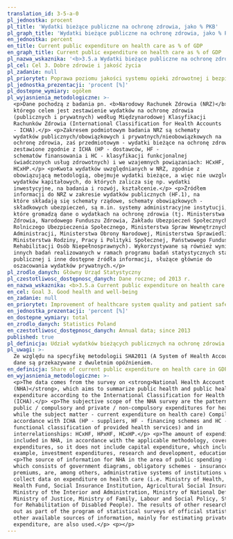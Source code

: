 ```yaml
---
translation_id: 3-5-a-0
pl_jednostka: procent
pl_title: 'Wydatki bieżące publiczne na ochronę zdrowia, jako % PKB'
pl_graph_title: 'Wydatki bieżące publiczne na ochronę zdrowia, jako % PKB'
en_jednostka: percent
en_title: Current public expenditure on health care as % of GDP
en_graph_title: Current public expenditure on health care as % of GDP
pl_nazwa_wskaznika: '<b>3.5.a Wydatki bieżące publiczne na ochronę zdrowia, jako % PKB </b>'
pl_cel: Cel 3. Dobre zdrowie i jakość życia
pl_zadanie: null
pl_priorytet: Poprawa poziomu jakości systemu opieki zdrowotnej i bezpieczeństwa pacjenta
pl_jednostka_prezentacji: 'procent [%]'
pl_dostepne_wymiary: ogółem
pl_wyjasnienia_metodologiczne: >-
  <p>Dane pochodzą z badania pn. <b>Narodowy Rachunek Zdrowia (NRZ)</b>,
  którego celem jest zestawienie wydatków na ochronę zdrowia
  (publicznych i prywatnych) według Międzynarodowej Klasyfikacji
  Rachunków Zdrowia (International Classification for Health Accounts
  - ICHA).</p> <p>Zakresem podmiotowym badania NRZ są schematy
  wydatków publicznych/obowiązkowych i prywatnych/nieobowiązkowych na
  ochronę zdrowia, zaś przedmiotowym - wydatki bieżące na ochronę zdrowia)
  zestawione zgodnie z ICHA (HP - dostawców, HF -
  schematów finansowania i HC - klasyfikacji funkcjonalnej
  świadczonych usług zdrowotnych) i we wzajemnych powiązaniach: HCxHF, HPxHF,
  HCxHP.</p> <p>Kwota wydatków uwzględnianych w NRZ, zgodnie z
  obowiązującą metodologią, obejmuje wydatki bieżące, a więc nie uwzględnia
  wydatków kapitałowych, do których zalicza się np. wydatki
  inwestycyjne, na badania i rozwój, kształcenie.</p> <p>Źródłem
  informacji do NRZ w zakresie wydatków publicznych (HF.1), na
  które składają się schematy rządowe, schematy obowiązkowych -
  składkowych ubezpieczeń, są m.in. systemy administracyjne instytucji,
  które gromadzą dane o wydatkach na ochronę zdrowia (tj. Ministerstwa
  Zdrowia, Narodowego Funduszu Zdrowia, Zakładu Ubezpieczeń Społecznych, Kasy
  Rolniczego Ubezpieczenia Społecznego, Ministerstwa Spraw Wewnętrznych i
  Administracji, Ministerstwa Obrony Narodowej, Ministerstwa Sprawiedliwości,
  Ministerstwa Rodziny, Pracy i Polityki Społecznej, Państwowego Funduszu
  Rehabilitacji Osób Niepełnosprawnych). Wykorzystywane są również wyniki
  innych badań realizowanych w ramach programu badań statystycznych statystyki
  publicznej i inne dostępne źródła informacji, służące głównie do
  oszacowania wydatków prywatnych.</p>
pl_zrodlo_danych: Główny Urząd Statystyczny
pl_czestotliwosc_dostępnosc_danych: Dane roczne; od 2013 r.
en_nazwa_wskaznika: <b>3.5.a Current public expenditure on health care as % of GDP</b>
en_cel: Goal 3. Good health and well-being
en_zadanie: null
en_priorytet: Improvement of healthcare system quality and patient safety
en_jednostka_prezentacji: 'percent [%]'
en_dostepne_wymiary: total
en_zrodlo_danych: Statistics Poland
en_czestotliwosc_dostępnosc_danych: Annual data; since 2013
published: true
pl_definicja: Udział wydatków bieżących publicznych na ochronę zdrowia w PKB.
pl_uwagi: >-
  Ze względu na specyfikę metodologii SHA2011 (A System of Health Accounts 2011)
  dane są przekazywane z dwuletnim opóźnieniem.
en_definicja: Share of current public expenditure on health care in GDP.
en_wyjasnienia_metodologiczne: >-
  <p>The data comes from the survey on <strong>National Health Account
  (NHA)</strong>, which aims to summarize public health and public health
  expenditure according to the International Classification for Health Accounts
  (ICHA).</p> <p>The subjective scope of the NHA survey are the patterns of
  public / compulsory and private / non-compulsory expenditures for health care,
  while the subject matter - current expenditure on health care) Compiled in
  accordance with ICHA (HP - suppliers, HF - financing schemes and HC -
  functional classification of provided health services) and in
  interrelationships: HCxHF, HPxHF, HCxHP.</p> <p>The amount of expenditures
  included in NHA, in accordance with the applicable methodology, covers current
  expenditures, so it does not include capital expenditure, which includes, for
  example, investment expenditures, research and development, education.</p>
  <p>The source of information for NHA in the area of public spending (HF.1),
  which consists of government diagrams, obligatory schemes - insurance
  premiums, are, among others, administrative systems of institutions which
  collect data on expenditure on health care (i.e. Ministry of Health, National
  Health Fund, Social Insurance Institution, Agricultural Social Insurance Fund,
  Ministry of the Interior and Administration, Ministry of National Defense,
  Ministry of Justice, Ministry of Family, Labour and Social Policy, State Fund
  for Rehabilitation of Disabled People). The results of other research carried
  out as part of the program of statistical surveys of official statistics and
  other available sources of information, mainly for estimating private
  expenditure, are also used.</p> <p></p>
---
```

